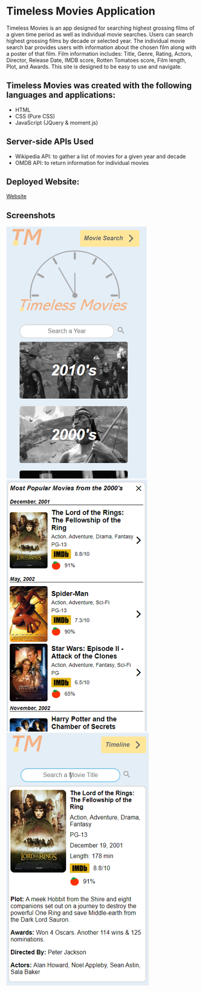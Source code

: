# Timeless Movies Application

 Timeless Movies is an app designed for searching highest grossing films of a given time period as well as individual movie searches. Users can search highest grossing films by decade or selected year. The individual movie search bar provides users with information about the chosen film along with a poster of that film. Film information includes: Title, Genre, Rating, Actors, Director, Release Date, IMDB score, Rotten Tomatoes score, Film length, Plot, and Awards. This site is designed to be easy to use and navigate. 

## Timeless Movies was created with the following languages and applications:
 - HTML
 - CSS (Pure CSS)
 - JavaScript (JQuery & moment.js)

## Server-side APIs Used
 - Wikipedia API: to gather a list of movies for a given year and decade
 - OMDB API: to return information for individual movies


## Deployed Website:
[Website](https://dalyd14.github.io/movie-timeline)

## Screenshots
![Main Decade Page](./assets/images/main-page.png)
![Timeline Page](./assets/images/timeline-page.png)
![Movie Page](./assets/images/movie-page.png)

